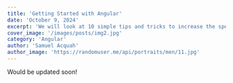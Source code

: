 ```yaml
---
title: 'Getting Started with Angular'
date: 'October 9, 2024'
excerpt: 'We will look at 10 simple tips and tricks to increase the speed of your code when writing JS'
cover_image: '/images/posts/img2.jpg'
category: 'Angular'
author: 'Samuel Acquah'
author_image: 'https://randomuser.me/api/portraits/men/11.jpg'
---
```


<!-- Markdown generator - https://jaspervdj.be/lorem-markdownum/ -->
  Would be updated soon!